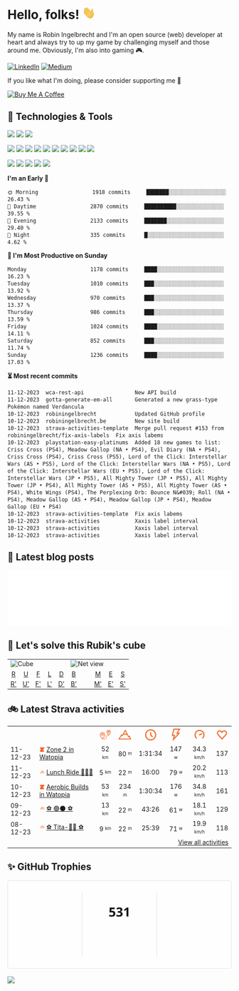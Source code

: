 # Hello, folks! <img src="https://raw.githubusercontent.com/robiningelbrecht/robiningelbrecht/master/wave.gif" width="30">
 
My name is Robin Ingelbrecht and I'm an open source (web) developer at heart and always try to up my game by challenging myself and those around me.
Obviously, I'm also into gaming 🎮.

[![LinkedIn](https://img.shields.io/badge/LinkedIn-0D61B8?style=flat&logo=linkedin&logoColor=white&color=0D61B8)](https://linkedin.com/in/robin-ingelbrecht) 
[![Medium](https://img.shields.io/badge/Medium-2bbc8a?style=flat&logo=medium&logoColor=white&color=2bbc8a)](https://ingelbrechtrobin.medium.com/) 

If you like what I'm doing, please consider supporting me 🙏

<a href="https://www.buymeacoffee.com/ingelbrecht" target="_blank"><img src="https://cdn.buymeacoffee.com/buttons/v2/default-yellow.png" alt="Buy Me A Coffee" style="height: 40px !important;" ></a>

## :wrench: Technologies & Tools
![](https://img.shields.io/badge/OS-Linux-informational?style=flat&logo=linux&logoColor=white&color=2bbc8a)
![](https://img.shields.io/badge/OS-Macos-informational?style=flat&logo=macos&logoColor=white&color=2bbc8a)
![](https://img.shields.io/badge/Editor-phpstorm-informational?style=flat&logo=phpstorm&logoColor=white&color=2bbc8a)

![](https://img.shields.io/badge/Code-Php-informational?style=flat&logo=php&logoColor=white&color=2bbc8a)
![](https://img.shields.io/badge/Framework-Symfony-informational?style=flat&logo=symfony&logoColor=white&color=2bbc8a)
![](https://img.shields.io/badge/Framework-Drupal-informational?style=flat&logo=drupal&logoColor=white&color=2bbc8a)
![](https://img.shields.io/badge/Framework-Laravel-informational?style=flat&logo=laravel&logoColor=white&color=2bbc8a)
![](https://img.shields.io/badge/Code-Python-informational?style=flat&logo=python&logoColor=white&color=2bbc8a)
![](https://img.shields.io/badge/Code-JavaScript-informational?style=flat&logo=javascript&logoColor=white&color=2bbc8a)
![](https://img.shields.io/badge/Code-css3-informational?style=flat&logo=css3&logoColor=white&color=2bbc8a)
![](https://img.shields.io/badge/Code-html5-informational?style=flat&logo=html5&logoColor=white&color=2bbc8a)
![](https://img.shields.io/badge/Code-chart.js-informational?style=flat&logo=chartdotjs&logoColor=white&color=2bbc8a)
![](https://img.shields.io/badge/Shell-Bash-informational?style=flat&logo=gnu-bash&logoColor=white&color=2bbc8a)

![](https://img.shields.io/badge/Tools-MySQL-informational?style=flat&logo=mysql&logoColor=white&color=2bbc8a)
![](https://img.shields.io/badge/Tools-MariaDB-informational?style=flat&logo=mariadb&logoColor=white&color=2bbc8a)
![](https://img.shields.io/badge/Tools-RabbitMQ-informational?style=flat&logo=rabbitmq&logoColor=white&color=2bbc8a)
![](https://img.shields.io/badge/Devops-Docker-informational?style=flat&logo=docker&logoColor=white&color=2bbc8a)
![](https://img.shields.io/badge/GitHub-continuous%20integration-informational?style=flat&logo=github%20actions&logoColor=white&color=2bbc8a)

<!--START_SECTION:commits-per-day-time-->
**I&#039;m an Early 🐤**

```text
🌞 Morning                 1918 commits     ███████░░░░░░░░░░░░░░░░░░   26.43 %
🌆 Daytime                 2870 commits     ██████████░░░░░░░░░░░░░░░   39.55 %
🌃 Evening                 2133 commits     ███████░░░░░░░░░░░░░░░░░░   29.40 %
🌙 Night                   335 commits      █░░░░░░░░░░░░░░░░░░░░░░░░   4.62 %
```
<!--END_SECTION:commits-per-day-time-->

<!--START_SECTION:commits-per-weekday-->
**📅 I&#039;m Most Productive on Sunday**

```text
Monday                    1178 commits     ████░░░░░░░░░░░░░░░░░░░░░   16.23 %
Tuesday                   1010 commits     ███░░░░░░░░░░░░░░░░░░░░░░   13.92 %
Wednesday                 970 commits      ███░░░░░░░░░░░░░░░░░░░░░░   13.37 %
Thursday                  986 commits      ███░░░░░░░░░░░░░░░░░░░░░░   13.59 %
Friday                    1024 commits     ████░░░░░░░░░░░░░░░░░░░░░   14.11 %
Saturday                  852 commits      ███░░░░░░░░░░░░░░░░░░░░░░   11.74 %
Sunday                    1236 commits     ████░░░░░░░░░░░░░░░░░░░░░   17.03 %
```
<!--END_SECTION:commits-per-weekday-->

<!--START_SECTION:most-recent-commits-->
**⏳ Most recent commits**
                                        
```text
11-12-2023  wca-rest-api                New API build
11-12-2023  gotta-generate-em-all       Generated a new grass-type Pokémon named Verdancula
10-12-2023  robiningelbrecht            Updated GitHub profile
10-12-2023  robiningelbrecht.be         New site build
10-12-2023  strava-activities-template  Merge pull request #153 from robiningelbrecht/fix-axis-labels  Fix axis labems
10-12-2023  playstation-easy-platinums  Added 18 new games to list: Criss Cross (PS4), Meadow Gallop (NA • PS4), Evil Diary (NA • PS4), Criss Cross (PS4), Criss Cross (PS5), Lord of the Click: Interstellar Wars (AS • PS5), Lord of the Click: Interstellar Wars (NA • PS5), Lord of the Click: Interstellar Wars (EU • PS5), Lord of the Click: Interstellar Wars (JP • PS5), All Mighty Tower (JP • PS5), All Mighty Tower (JP • PS4), All Mighty Tower (AS • PS5), All Mighty Tower (AS • PS4), White Wings (PS4), The Perplexing Orb: Bounce N&#039; Roll (NA • PS4), Meadow Gallop (AS • PS4), Meadow Gallop (JP • PS4), Meadow Gallop (EU • PS4)
10-12-2023  strava-activities-template  Fix axis labems
10-12-2023  strava-activities           Xaxis label interval
10-12-2023  strava-activities           Xaxis label interval
10-12-2023  strava-activities           Xaxis label interval
```
<!--END_SECTION:most-recent-commits-->

## :pencil: Latest blog posts

<a target="_blank" href="https://ingelbrechtrobin.medium.com/"><img src="assets/medium-blog-posts.svg" /></a>

## :jigsaw: Let's solve this Rubik's cube

<table>
  <tr>
    <td colspan="5">
      <img src="https://puzzle-generator.robiningelbrecht.be/github-game/cube" alt="Cube" />
    </td>
    <td colspan="5">
      <img src="https://puzzle-generator.robiningelbrecht.be/github-game/cube?view=net" alt="Net view" />
    </td>
  </tr>
  <tr>
    <td align="center">
      <a href="https://puzzle-generator.robiningelbrecht.be/github-game/turn/R">R</a>
    </td>
    <td align="center">
      <a href="https://puzzle-generator.robiningelbrecht.be/github-game/turn/U">U</a>
    </td>
    <td align="center">
      <a href="https://puzzle-generator.robiningelbrecht.be/github-game/turn/F">F</a>
    </td>
    <td align="center">
      <a href="https://puzzle-generator.robiningelbrecht.be/github-game/turn/L">L</a>
    </td>
    <td align="center">
      <a href="https://puzzle-generator.robiningelbrecht.be/github-game/turn/D">D</a>
    </td>
    <td align="center">
      <a href="https://puzzle-generator.robiningelbrecht.be/github-game/turn/B">B</a>
    </td>
    <td>
       &nbsp; &nbsp;
    </td>
    <td align="center">
      <a href="https://puzzle-generator.robiningelbrecht.be/github-game/turn/M">M</a>
    </td>
    <td align="center">
      <a href="https://puzzle-generator.robiningelbrecht.be/github-game/turn/E">E</a>
    </td>
    <td align="center">
      <a href="https://puzzle-generator.robiningelbrecht.be/github-game/turn/S">S</a>
    </td>
  </tr>
  <tr>
    <td align="center">
      <a href="https://puzzle-generator.robiningelbrecht.be/github-game/turn/R&#039;">R&#039;</a>
    </td>
    <td align="center">
      <a href="https://puzzle-generator.robiningelbrecht.be/github-game/turn/U&#039;">U&#039;</a>
    </td>
    <td align="center">
      <a href="https://puzzle-generator.robiningelbrecht.be/github-game/turn/F&#039;">F&#039;</a>
    </td>
    <td align="center">
      <a href="https://puzzle-generator.robiningelbrecht.be/github-game/turn/L&#039;">L&#039;</a>
    </td>
    <td align="center">
      <a href="https://puzzle-generator.robiningelbrecht.be/github-game/turn/D&#039;">D&#039;</a>
    </td>
    <td align="center">
      <a href="https://puzzle-generator.robiningelbrecht.be/github-game/turn/B&#039;">B&#039;</a>
    </td>
     <td>
      &nbsp; &nbsp;
    </td>
    <td align="center">
      <a href="https://puzzle-generator.robiningelbrecht.be/github-game/turn/M&#039;">M&#039;</a>
    </td>
    <td align="center">
      <a href="https://puzzle-generator.robiningelbrecht.be/github-game/turn/E&#039;">E&#039;</a>
    </td>
    <td align="center">
      <a href="https://puzzle-generator.robiningelbrecht.be/github-game/turn/S&#039;">S&#039;</a>
    </td>
  </tr>
</table>

## :bike: Latest Strava activities

<!--START_SECTION:strava-activities-->
<table>
    <tr>
        <th></th>
        <th></th>
        <th align="center"><img src="https://raw.githubusercontent.com/robiningelbrecht/strava-activities/master/public/distance.svg" width="30" alt="distance" title="distance"/></th>
        <th align="center"><img src="https://raw.githubusercontent.com/robiningelbrecht/strava-activities/master/public/elevation.svg" width="30" alt="elevation" title="elevation"/></th>
        <th align="center"><img src="https://raw.githubusercontent.com/robiningelbrecht/strava-activities/master/public/time.svg" width="30" alt="time" title="time"/></th>
        <th align="center"><img src="https://raw.githubusercontent.com/robiningelbrecht/strava-activities/master/public/average-watt.svg" width="30" alt="average watts" title="average watts"/></th>
        <th align="center"><img src="https://raw.githubusercontent.com/robiningelbrecht/strava-activities/master/public/average-speed.svg" width="30" alt="average speed" title="average speed"/></th>
        <th align="center"><img src="https://raw.githubusercontent.com/robiningelbrecht/strava-activities/master/public/heart-rate.svg" width="30" alt="average heart rate" title="average heart rate"/></th>
    </tr>
            <tr>
            <td>11-12-23</td>
            <td>
                <img src="https://raw.githubusercontent.com/robiningelbrecht/strava-activities/master/public/activity-virtual-ride.svg" width="12" alt="virtual ride" title="virtual ride"/>
                <a href="https://www.strava.com/activities/10364124111" title="Kcal: 769 | Gear: None ">Zone 2 in Watopia</a>
            </td>
            <td align="center">52 <sup><sub>km</sub></sup></td>
            <td align="center">80 <sup><sub>m</sub></sup></td>
            <td align="center">1:31:34</td>
            <td align="center">147 <sup><sub>w</sub></sup></td>
            <td align="center">34.3 <sup><sub>km/h</sub></sup></td>
            <td align="center">137</td>
        </tr>
            <tr>
            <td>11-12-23</td>
            <td>
                <img src="https://raw.githubusercontent.com/robiningelbrecht/strava-activities/master/public/activity-ride.svg" width="12" alt="virtual ride" title="virtual ride"/>
                <a href="https://www.strava.com/activities/10363267589" title="Kcal: 84 | Gear: None ">Lunch Ride 👨🏻‍⚕️</a>
            </td>
            <td align="center">5 <sup><sub>km</sub></sup></td>
            <td align="center">22 <sup><sub>m</sub></sup></td>
            <td align="center">16:00</td>
            <td align="center">79 <sup><sub>w</sub></sup></td>
            <td align="center">20.2 <sup><sub>km/h</sub></sup></td>
            <td align="center">113</td>
        </tr>
            <tr>
            <td>10-12-23</td>
            <td>
                <img src="https://raw.githubusercontent.com/robiningelbrecht/strava-activities/master/public/activity-virtual-ride.svg" width="12" alt="virtual ride" title="virtual ride"/>
                <a href="https://www.strava.com/activities/10358363860" title="Kcal: 914 | Gear: None ">Aerobic Builds in Watopia</a>
            </td>
            <td align="center">53 <sup><sub>km</sub></sup></td>
            <td align="center">234 <sup><sub>m</sub></sup></td>
            <td align="center">1:30:34</td>
            <td align="center">176 <sup><sub>w</sub></sup></td>
            <td align="center">34.8 <sup><sub>km/h</sub></sup></td>
            <td align="center">161</td>
        </tr>
            <tr>
            <td>09-12-23</td>
            <td>
                <img src="https://raw.githubusercontent.com/robiningelbrecht/strava-activities/master/public/activity-ride.svg" width="12" alt="virtual ride" title="virtual ride"/>
                <a href="https://www.strava.com/activities/10354269405" title="Kcal: 175 | Gear: None ">⚽️ 🟢⚫️ ⚽️</a>
            </td>
            <td align="center">13 <sup><sub>km</sub></sup></td>
            <td align="center">22 <sup><sub>m</sub></sup></td>
            <td align="center">43:26</td>
            <td align="center">61 <sup><sub>w</sub></sup></td>
            <td align="center">18.1 <sup><sub>km/h</sub></sup></td>
            <td align="center">129</td>
        </tr>
            <tr>
            <td>08-12-23</td>
            <td>
                <img src="https://raw.githubusercontent.com/robiningelbrecht/strava-activities/master/public/activity-ride.svg" width="12" alt="virtual ride" title="virtual ride"/>
                <a href="https://www.strava.com/activities/10349972882" title="Kcal: 121 | Gear: None ">⚽️ Tita-🧙‍♂️ ⚽️</a>
            </td>
            <td align="center">9 <sup><sub>km</sub></sup></td>
            <td align="center">22 <sup><sub>m</sub></sup></td>
            <td align="center">25:39</td>
            <td align="center">71 <sup><sub>w</sub></sup></td>
            <td align="center">19.9 <sup><sub>km/h</sub></sup></td>
            <td align="center">118</td>
        </tr>
                <tr>
            <td colspan="8" align="right"><a href="https://github.com/robiningelbrecht/strava-activities#activities">View all activities</a></td>
        </tr>
    </table>

<!--END_SECTION:strava-activities-->

 ## :sparkles: GitHub Trophies

<img src="assets/github-streak-stats.svg"  alt="Robin Ingelbrecht's streak stats"/>

![](https://github-profile-trophy.vercel.app/?username=robiningelbrecht&theme=chalk&no-frame=false&no-bg=true&margin-w=4)
